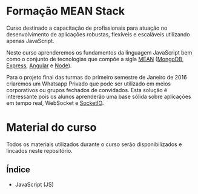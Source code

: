 # Formação MEAN Stack

Curso destinado a capacitação de profissionais para atuação no desenvolvimento de aplicações robustas, flexíveis e escaláveis utilizando apenas JavaScript.

Neste curso aprenderemos os fundamentos da linguagem JavaScript bem como o conjunto de tecnologias que compõe a sigla [MEAN](http://mean.io/) ([MongoDB](https://www.mongodb.org/), [Express](http://expressjs.com/), [Angular](https://angularjs.org/) e [Node](https://nodejs.org/en/)).

Para o projeto final das turmas do primeiro semestre de Janeiro de 2016 criaremos um Whatsapp Privado que pode ser utilizado em meios corporativos ou grupos fechados de convidados. Esta solução é interessante pois os alunos aprenderão uma base sólida sobre aplicações em tempo real, WebSocket e [SocketIO](http://socket.io/).

# Material do curso

Todos os materiais utilizados durante o curso serão disponibilizados e lincados neste repositório.

## Índice

- JavaScript (JS)
